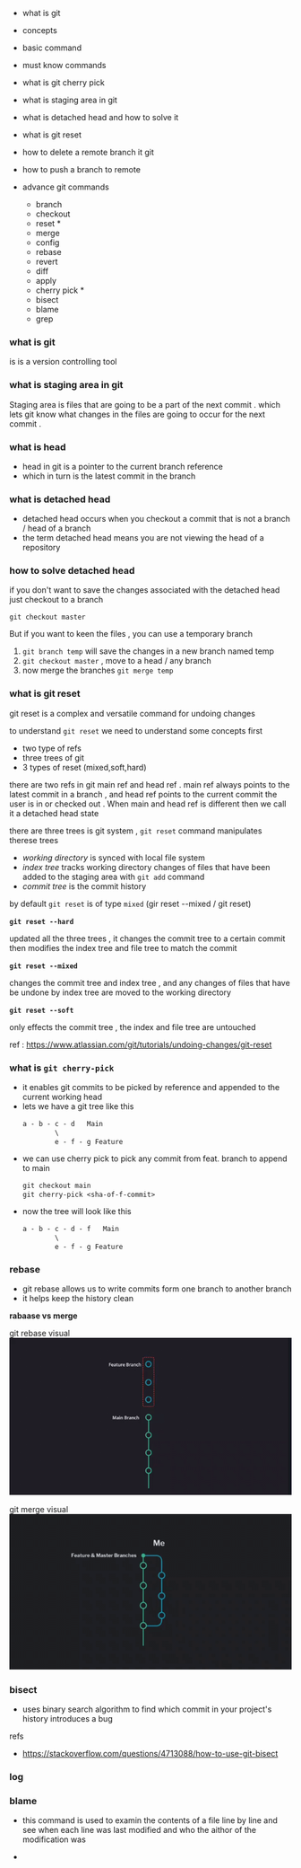 
- what is git
- concepts
- basic command 
- must know commands 

- what is git cherry pick 
- what is staging area in git 
- what is detached head and how to solve it 
- what is git reset 
- how to delete a remote branch it git 
- how to push a branch to remote 

- advance git commands
    - branch
    - checkout 
    - reset *
    - merge 
    - config 
    - rebase 
    - revert 
    - diff
    - apply 
    - cherry pick *
    - bisect 
    - blame 
    - grep 


### what is git 

is is a version controlling tool 

### what is staging area in git 

Staging area is files that are going to be a part of the next commit . which lets git know what changes in the files are going to occur for the next commit . 

### what is head 
- head in git is a pointer to the current branch reference
- which in turn is the latest commit in the branch 

### what is detached head 
- detached head occurs when you checkout a commit that is not a branch / head of a branch 
- the term detached head means you are not viewing the head of a repository 

### how to solve detached head 
if you don't want to save the changes associated with the detached head just checkout to a branch 

```
git checkout master

```

But if you want to keen the files , you can use a temporary branch 

1. `git branch temp` will save the changes in a new branch named temp
2. `git checkout master` , move to a head / any branch
3. now merge the branches `git merge temp` 


### what is git reset 
git reset is a complex and versatile command for undoing changes 

to understand `git reset` we need to understand some concepts first 
- two type of refs 
- three trees of git
- 3 types of reset (mixed,soft,hard) 

there are two refs in git main ref and head ref . main ref always points to the latest commit in a branch , and head ref points to the current commit the user is in or checked out . When main and head ref is different then we call it a detached head state 

there are three trees is git system , `git reset` command manipulates therese trees  
- _working directory_ is synced with local file system  
- _index tree_  tracks working directory changes of files that have been added to the staging area with `git add` command 
- _commit tree_ is the commit history 


by default `git reset` is of type `mixed` (gir reset --mixed / git reset)  

__`git reset --hard`__

updated all the three trees , it changes the commit tree to a certain commit then modifies the index tree and file tree to match the commit 

__`git reset --mixed`__

changes the commit tree and index tree , and any changes of files that have be undone by index tree are moved to the working directory 

__`git reset --soft`__

only effects the commit tree , the index and file tree are untouched 



ref : 
https://www.atlassian.com/git/tutorials/undoing-changes/git-reset 



### what is `git cherry-pick `

- it enables git commits to be picked by reference and appended to the current working head 
- lets we have a git tree like this 
    ```
    a - b - c - d   Main
            \
            e - f - g Feature
    ```
- we can use cherry pick to pick any commit from feat. branch to append to main 
    ```
    git checkout main 
    git cherry-pick <sha-of-f-commit>
    ```
- now the tree will look like this 
    ```
    a - b - c - d - f   Main
            \
            e - f - g Feature
    ```

### rebase 

- git rebase allows us to write commits form one branch to another branch 
- it helps keep the history clean 

__rabaase vs merge__

git rebase visual 
![](https://raw.githubusercontent.com/aistiak/daily-learn/main/media-files/git/git-rebase-visual.gif)

git merge visual 
![](https://raw.githubusercontent.com/aistiak/daily-learn/main/media-files/git/git-merge-visual.gif)

### bisect 
- uses binary search algorithm to find which commit in your project's history introduces a bug 

refs 
- https://stackoverflow.com/questions/4713088/how-to-use-git-bisect

### log 


### blame 

- this command is used to examin the contents of a file line by line and see when each line was last modified and who the aithor of the modification was 

- 